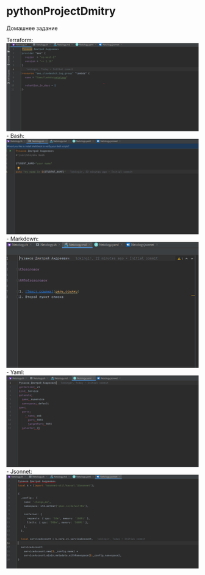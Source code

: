 # pythonProjectDmitry
Домашнее задание

Terraform: ![Терраформ](terraform.png)
    - Bash: ![bahs](bash.png)
    - Markdown: ![markdown](markdown.png)
    - Yaml: ![Yaml](yaml.png)
    - Jsonnet: ![Jsonnet](jsonnet.png)
